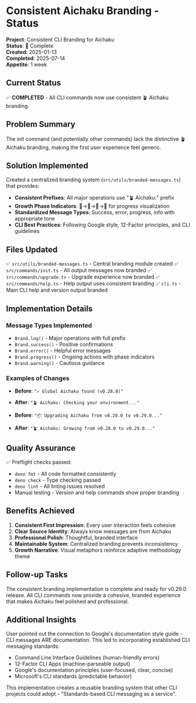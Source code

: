 # Consistent Aichaku Branding - Status

**Project**: Consistent CLI Branding for Aichaku  
**Status**: 🍃 Complete  
**Created**: 2025-01-13  
**Completed**: 2025-07-14  
**Appetite**: 1 week  

## Current Status

✅ **COMPLETED** - All CLI commands now use consistent 🪴 Aichaku branding.

## Problem Summary

The init command (and potentially other commands) lack the distinctive 🪴 Aichaku branding, making the first user experience feel generic.

## Solution Implemented

Created a centralized branding system (`src/utils/branded-messages.ts`) that provides:

- **Consistent Prefixes**: All major operations use "🪴 Aichaku:" prefix
- **Growth Phase Indicators**: 🌱→🌿→🌳→🍃 for progress visualization  
- **Standardized Message Types**: Success, error, progress, info with appropriate tone
- **CLI Best Practices**: Following Google style, 12-Factor principles, and CLI guidelines

## Files Updated

✅ `src/utils/branded-messages.ts` - Central branding module created
✅ `src/commands/init.ts` - All output messages now branded
✅ `src/commands/upgrade.ts` - Upgrade experience now branded
✅ `src/commands/help.ts` - Help output uses consistent branding
✅ `cli.ts` - Main CLI help and version output branded

## Implementation Details

### Message Types Implemented
- `Brand.log()` - Major operations with full prefix
- `Brand.success()` - Positive confirmations
- `Brand.error()` - Helpful error messages
- `Brand.progress()` - Ongoing actions with phase indicators
- `Brand.warning()` - Cautious guidance

### Examples of Changes
- **Before**: `"✓ Global Aichaku found (v0.28.0)"`
- **After**: `"🪴 Aichaku: Checking your environment..."`

- **Before**: `"📦 Upgrading Aichaku from v0.28.0 to v0.29.0..."`
- **After**: `"🪴 Aichaku: Growing from v0.28.0 to v0.29.0..."`

## Quality Assurance

✅ Preflight checks passed:
- `deno fmt` - All code formatted consistently
- `deno check` - Type checking passed
- `deno lint` - All linting issues resolved
- Manual testing - Version and help commands show proper branding

## Benefits Achieved

1. **Consistent First Impression**: Every user interaction feels cohesive
2. **Clear Source Identity**: Always know messages are from Aichaku
3. **Professional Polish**: Thoughtful, branded interface
4. **Maintainable System**: Centralized branding prevents inconsistency
5. **Growth Narrative**: Visual metaphors reinforce adaptive methodology theme

## Follow-up Tasks

The consistent branding implementation is complete and ready for v0.29.0 release. All CLI commands now provide a cohesive, branded experience that makes Aichaku feel polished and professional.

## Additional Insights

User pointed out the connection to Google's documentation style guide - CLI messages ARE documentation. This led to incorporating established CLI messaging standards:

- Command Line Interface Guidelines (human-friendly errors)
- 12-Factor CLI Apps (machine-parseable output)  
- Google's documentation principles (user-focused, clear, concise)
- Microsoft's CLI standards (predictable behavior)

This implementation creates a reusable branding system that other CLI projects could adopt - "Standards-based CLI messaging as a service".